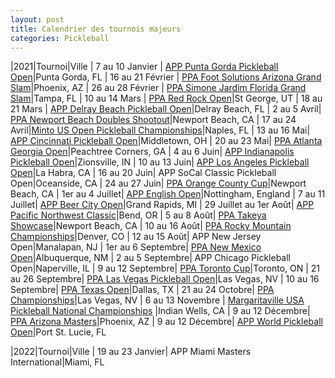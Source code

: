 ```yaml
---
layout: post
title: Calendrier des tournois majeurs
categories: Pickleball
---
```


|2021|Tournoi|Ville
| 7 au 10 Janvier | [APP Punta Gorda Pickleball Open](https://www.pickleballtournaments.com/tournamentinfo.pl?tid=3580)|Punta Gorda, FL
| 16 au 21 Février | [PPA Foot Solutions Arizona Grand Slam](https://www.pickleballtournaments.com/tournamentinfo.pl?tid=4237)|Phoenix, AZ
| 26 au 28 Février | [PPA Simone Jardim Florida Grand Slam](https://www.pickleballtournaments.com/tournamentinfo.pl?tid=4649)|Tampa, FL
| 10 au 14 Mars | [PPA Red Rock Open](https://www.pickleballtournaments.com/tournamentinfo.pl?tid=4584)|St George, UT
| 18 au 21 Mars | [APP Delray Beach Pickleball Open](https://www.pickleballtournaments.com/tournamentinfo.pl?tid=4651)|Delray Beach, FL
| 2 au 5 Avril| [PPA Newport Beach Doubles Shootout](https://www.pickleballtournaments.com/tournamentinfo.pl?tid=4593)|Newport Beach, CA
| 17 au 24 Avril|[Minto US Open Pickleball Championships](https://www.pickleballtournaments.com/tournamentinfo.pl?tid=3679)|Naples, FL
| 13 au 16 Mai| [APP Cincinnati Pickleball Open](https://www.pickleballtournaments.com/tournamentinfo.pl?tid=4776)|Middletown, OH
| 20 au 23 Mai| [PPA Atlanta Georgia Open](https://www.pickleballtournaments.com/tournamentinfo.pl?tid=3361)|Peachtree Corners, GA
| 4 au 6 Juin| [APP Indianapolis Pickleball Open](https://www.pickleballtournaments.com/tournamentinfo.pl?tid=4880)|Zionsville, IN
| 10 au 13 Juin| [APP Los Angeles Pickleball Open](https://www.pickleballtournaments.com/tournamentinfo.pl?tid=4566)|La Habra, CA
| 16 au 20 Juin| APP SoCal Classic Pickleball Open|Oceanside, CA
| 24 au 27 Juin| [PPA Orange County Cup](https://www.pickleballtournaments.com/tournamentinfo.pl?tid=4399)|Newport Beach, CA
| 1er au 4 Juillet| [APP English Open](https://www.pickleballengland.org/tournaments/)|Nottingham, England
| 7 au 11 Juillet| [APP Beer City Open](https://www.pickleballtournaments.com/tournamentinfo.pl?tid=3581)|Grand Rapids, MI
| 29 Juillet au 1er Août| [APP Pacific Northwest Classic](https://www.pickleballtournaments.com/tournamentinfo.pl?tid=3602)|Bend, OR
| 5 au 8 Août| [PPA Takeya Showcase](https://www.pickleballtournaments.com/tournamentinfo.pl?tid=4603)|Newport Beach, CA
| 10 au 16 Août| [PPA Rocky Mountain Championships](https://www.pickleballtournaments.com/tournamentinfo.pl?tid=4419)|Denver, CO
| 12 au 15 Août| APP New Jersey Open|Manalapan, NJ
| 1er au 6 Septembre| [PPA New Mexico Open](https://www.pickleballtournaments.com/tournamentinfo.pl?tid=4552)|Albuquerque, NM
| 2 au 5 Septembre| APP Chicago Pickleball Open|Naperville, IL
| 9 au 12 Septembre| [PPA Toronto Cup](https://www.pickleballtournaments.com/tournamentinfo.pl?tid=4596)|Toronto, ON
| 21 au 26 Septembre| [PPA Las Vegas Pickleball Open](https://www.pickleballtournaments.com/tournamentinfo.pl?tid=4658)|Las Vegas, NV
| 10 au 16 Septembre| [PPA Texas Open](https://www.pickleballtournaments.com/tournamentinfo.pl?tid=4601)|Dallas, TX
| 21 au 24 Octobre| [PPA Championships](https://www.pickleballtournaments.com/tournamentinfo.pl?tid=4602)|Las Vegas, NV
| 6 au 13 Novembre | [Margaritaville USA Pickleball National Championships](https://usapickleballnationalchampionships.com/event-info/competition-events/) |Indian Wells, CA
| 9 au 12 Décembre| [PPA Arizona Masters](https://www.pickleballtournaments.com/tournamentinfo.pl?tid=4594)|Phoenix, AZ
| 9 au 12 Décembre| [APP World Pickleball Open](https://www.pickleballtournaments.com/tournamentinfo.pl?tid=3950)|Port St. Lucie, FL

|2022|Tournoi|Ville
| 19 au 23 Janvier| APP Miami Masters International|Miami, FL
